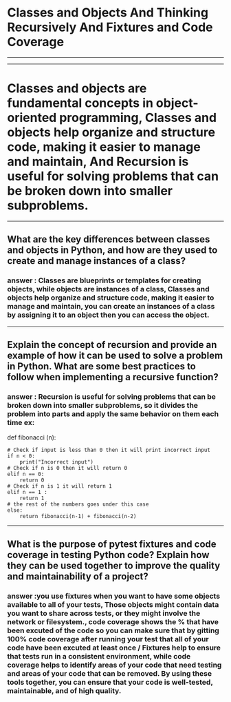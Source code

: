 # Classes and Objects And Thinking Recursively And Fixtures and Code Coverage
---
---
# Classes and objects are fundamental concepts in object-oriented programming, Classes and objects help organize and structure code, making it easier to manage and maintain, And Recursion is useful for solving problems that can be broken down into smaller subproblems.

---
## What are the key differences between classes and objects in Python, and how are they used to create and manage instances of a class?

### answer : Classes are blueprints or templates for creating objects, while objects are instances of a class, Classes and objects help organize and structure code, making it easier to manage and maintain, you can create an instances of a class by assigning it to an object then you can access the object.

---
## Explain the concept of recursion and provide an example of how it can be used to solve a problem in Python. What are some best practices to follow when implementing a recursive function?

### answer : Recursion is useful for solving problems that can be broken down into smaller subproblems, so it divides the problem into parts and apply the same behavior on them each time ex:
 def fibonacci (n):
    
    # Check if input is less than 0 then it will print incorrect input
    if n < 0:
        print("Incorrect input")
    # Check if n is 0 then it will return 0
    elif n == 0:
        return 0
    # Check if n is 1 it will return 1
    elif n == 1 :
        return 1
    # the rest of the numbers goes under this case
    else:
        return fibonacci(n-1) + fibonacci(n-2)
---

## What is the purpose of pytest fixtures and code coverage in testing Python code? Explain how they can be used together to improve the quality and maintainability of a project?

### answer :you use fixtures when you want to have some objects available to all of your tests, Those objects might contain data you want to share across tests, or they might involve the network or filesystem., code coverage shows the % that have been excuted of the code so you can make sure that by gitting 100% code coverage after running your test that all of your code have been excuted at least once / Fixtures help to ensure that tests run in a consistent environment, while code coverage helps to identify areas of your code that need testing and areas of your code that can be removed. By using these tools together, you can ensure that your code is well-tested, maintainable, and of high quality.